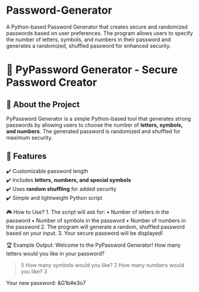# Password-Generator
A Python-based Password Generator that creates secure and randomized passwords based on user preferences. The program allows users to specify the number of letters, symbols, and numbers in their password and generates a randomized, shuffled password for enhanced security.

# 🔐 PyPassword Generator - Secure Password Creator

## 📌 About the Project
PyPassword Generator is a simple Python-based tool that generates strong passwords by allowing users to choose the number of **letters, symbols, and numbers**. The generated password is randomized and shuffled for maximum security.

## 🚀 Features
✔️ Customizable password length  
✔️ Includes **letters, numbers, and special symbols**  
✔️ Uses **random shuffling** for added security  
✔️ Simple and lightweight Python script  

🎮 How to Use?
	1.	The script will ask for:
	•	Number of letters in the password
	•	Number of symbols in the password
	•	Number of numbers in the password
	2.	The program will generate a random, shuffled password based on your input.
	3.	Your secure password will be displayed!

🏆 Example Output:
 Welcome to the PyPassword Generator!
How many letters would you like in your password?
> 5
How many symbols would you like?
> 2
How many numbers would you like?
> 3

Your new password: &G1b#e3o7
